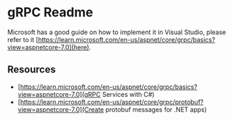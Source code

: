 # gRPC Readme
Microsoft has a good guide on how to implement it in Visual Studio, please refer to it [https://learn.microsoft.com/en-us/aspnet/core/grpc/basics?view=aspnetcore-7.0](here).

## Resources
* [https://learn.microsoft.com/en-us/aspnet/core/grpc/basics?view=aspnetcore-7.0](qRPC Services with C#)
* [https://learn.microsoft.com/en-us/aspnet/core/grpc/protobuf?view=aspnetcore-7.0](Create protobuf messages for .NET apps)
